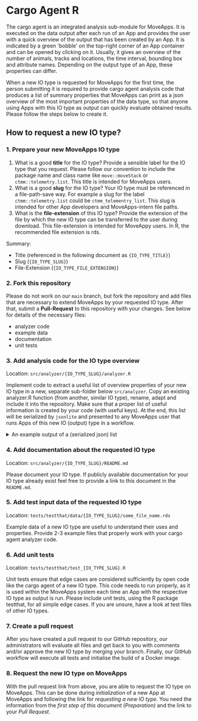 # Cargo Agent R

The cargo agent is an integrated analysis sub-module for MoveApps. It is executed on the data output after each run of an App and provides the user with a quick overview of the output that has been created by an App. It is indicated by a green 'bobble' on the top-right corner of an App container and can be opened by clicking on it. Usually, it gives an overview of the number of animals, tracks and locations, the time interval, bounding box and attribute names. Depending on the output type of an App, these properties can differ. 

When a new IO type is requested for MoveApps for the first time, the person submitting it is required to provide cargo agent analysis code that produces a list of summary properties that MoveApps can print as a json overview of the most important properties of the data type, so that anyone using Apps with this IO type as output can quickly evaluate obtained results. Please follow the steps below to create it.

## How to request a new IO type?

### 1. Prepare your new MoveApps IO type

1. What is a good **title** for the IO type?
Provide a sensible label for the IO type that you request. Please follow our convention to include the package name and class name like `move::moveStack` or `ctmm::telemetry.list`. This title is intended for MoveApps users.
1. What is a good **slug** for the IO type? Your IO type must be referenced in a file-path-save way. For example a slug for the label `ctmm::telemetry.list` could be `ctmm_telementry_list`. This slug is intended for other App developers and MoveApps-intern file paths.
1. What is the **file-extension** of this IO type?
Provide the extension of the file by which the new IO type can be transferred to the user during download. This file-extension is intended for MoveAppy users. In R, the recommended file extension is rds.

Summary:

- Title (referenced in the following document as `{IO_TYPE_TITLE}`)
- Slug (`{IO_TYPE_SLUG}`)
- File-Extension (`{IO_TYPE_FILE_EXTENSION}`)

### 2. Fork this repository

Please do not work on our `main` branch, but fork the repository and add files that are necessary to extend MoveApps by your requested IO type. After that, submit a **Pull-Request** to this repository with your changes. See below for details of the necessary files: 

- analyzer code
- example data
- documentation
- unit tests

### 3. Add analysis code for the IO type overview

Location: `src/analyzer/{IO_TYPE_SLUG}/analyzer.R`

Implement code to extract a useful list of overview properties of your new IO type in a new, separate sub-folder below `src/analyzer`. Copy an existing analyzer.R function (from another, similar IO type), rename, adapt and include it into the repository. Make sure that a proper list of useful information is created by your code (with useful keys). At the end, this list will be serialized by `jsonlite` and presented to any MoveApps user that runs Apps of this new IO (output) type in a workflow.

<details>
    <summary>An example output of a (serialized json) list</summary>

    ```
    {
        "sensor_types":[
            "GPS"
        ],
        "taxa":[
            "Anser albifrons"
        ],
        "animals_total_number":[
            2
        ],
        "animal_attributes":[
            "individual.local.identifier",
            "visible",
            "individual.id",
            "deployment.id",
            "tag.id",
            "study.id",
            "sensor.type.id",
            "tag.local.identifier",
            "individual.taxon.canonical.name",
            "study.name",
            "sensor.type",
            "sex",
            "taxon.canonical.name",
            "timestamp.start",
            "timestamp.end",
            "number.of.events",
            "number.of.deployments",
            "sensor.type.ids",
            "animalName"
        ],
        "positions_total_number":[
            4653
        ],
        "track_attributes":[
            "event.id",
            "timestamp",
            "location.long",
            "location.lat",
            "heading",
            "height.above.ellipsoid",
            "migration.stage",
            "migration.stage.standard"
        ],
        "timestamps_range":[
            "2013-09-30 08:30:48",
            "2014-10-25 08:30:44"
        ],
        "animal_names":[
            "2704",
            "2731"
        ],
        "positions_bounding_box":[
            {
                "min":6.2172,
                "max":39.4644,
                "_row":"coords.x1"
            },
            {
                "min":51.4005,
                "max":63.9659,
                "_row":"coords.x2"
            }
        ],
        "tracks_total_number":[
            2
        ],
        "projection":[
            "+proj=longlat +datum=WGS84 +no_defs"
        ],
        "track_names":[
            "X2704",
            "X2731"
        ],
        "number_positions_by_track":[
            {
                "positions_number":706,
                "animal":"X2704"
            },
            {
                "positions_number":3947,
                "animal":"X2731"
            }
        ]
    }
    ```
</details>

### 4. Add documentation about the requested IO type

Location: `src/analyzer/{IO_TYPE_SLUG}/README.md`

Please document your IO type. If publicly available documentation for your IO type already exist feel free to provide a link to this document in the `README.md`.

### 5. Add test input data of the requested IO type

Location: `tests/testthat/data/{IO_TYPE_SLUG}/some_file_name.rds`

Example data of a new IO type are useful to understand their uses and properties. Provide 2-3 example files that properly work with your cargo agent analyzer code.

### 6. Add unit tests

Location: `tests/testthat/test_{IO_TYPE_SLUG}.R`

Unit tests ensure that edge cases are considered sufficiently by open code like the cargo agent of a new IO type. This code needs to run properly, as it is used within the MoveApps system each time an App with the respective IO type as output is run. Please include unit tests, using the R package testthat, for all simple edge cases. If you are unsure, have a look at test files of other IO types.

### 7. Create a pull request

After you have created a pull request to our GitHub repository, our administrators will evaluate all files and get back to you with comments and/or approve the new IO type by merging your branch. Finally, our GitHub workflow will execute all tests and initialise the build of a Docker image.

### 8. Request the new IO type on MoveApps

With the pull request link from above, you are able to request the IO type on MoveApps. This can be done during _initialization_ of a new App at MoveApps and following the link for _requesting a new IO type_. You need the information from the _first step of this document (Preparation)_ and the link to your _Pull Request_.

